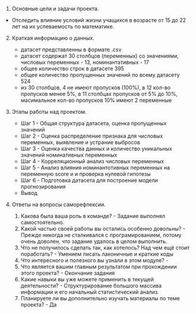 1. Основные цели и задачи проекта.
- Отследить влияние условий жизни учащихся в возрасте от 15 до 22 лет на их успеваемость по математике.

2. Краткая информацию о данных.
	- датасет представленны в формате .csv
	- датасет содержат 30 столбцов (переменных) со значениями, числовых переменных - 13, номинантативных - 17
	- общее количество строк в датасете 395
	- общее количество пропущенных значений по всему датасету 524
	- из 30 столбцов, 4 не имеют пропусков (100%), в 12 кол-во пропусков менее 5%, в 11 столбцах пропусков от 5% до 10%, масимальное кол-во пропусков 10% имеют 2 переменные

3. Этапы работы над проектом.
	- Шаг 1 - Общая структура датасета, оценка пропущенных значений
	- Шаг 2 - Оценка распределение признака для числовых переменных, выявление и устрание выбросов
	- Шаг 3 - Оценка качества данных и количество уникальных значений номинативных переменных
	- Шаг 4 - Корреляционный анализ числовых переменных
	- Шаг 5 - Анализ влияния номинантотивных переменных на переменную score и и проверка нулевой гипотезы
	- Шаг 6 - Подготовка датасета для построение модели прогнозирования
	- Вывод

4. Ответы на вопросы саморефлексии.
	1. Какова была ваша роль в команде? - Задание выполнял самостоятельно.
	2. Какой частью своей работы вы остались особенно довольны? - Прежде никогда не сталкивался с програмированием, потому очень доволен, что задание удалось в целом выполнить.
	3. Что не получилось сделать так, как хотелось? Над чем ещё стоит поработать? - Умением писать лаконичные и краткие коды
	4. Что интересного и полезного вы узнали в этом модуле? - 
	5. Что является вашим главным результатом при прохождении этого проекта? - Окончание задания
	6. Какие навыки вы уже можете применить в текущей деятельности? - Структурирование большого массива информации и его начальный статистический анализ.
	7. Планируете ли вы дополнительно изучать материалы по теме проекта? - Да
  